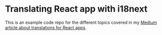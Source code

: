 # Translating React app with i18next

This is an example code repo for the different topics covered in my [Medium article about translations for React apps](https://medium.com/@danduan/translating-react-apps-using-i18next-d2f78bc87314).


